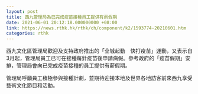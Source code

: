 ```yaml
---
layout: post
title: 西九管理局為已完成疫苗接種員工提供有薪假期
date: 2021-06-01 20:12:18.000000000 +08:00
link: https://news.rthk.hk/rthk/ch/component/k2/1593774-20210601.htm
categories: rthk
---
```


西九文化區管理局歡迎及支持政府推出的「全城起動　快打疫苗」運動，又表示自3月起，管理局員工已可在接種每針疫苗後申請病假。參考政府的「疫苗假期」安排，管理局會向已完成疫苗接種的員工提供有薪假期。
 
管理局呼籲員工積極參與接種計劃，並期待迎接本地及世界各地訪客前來西九享受藝術文化節目和活動。
